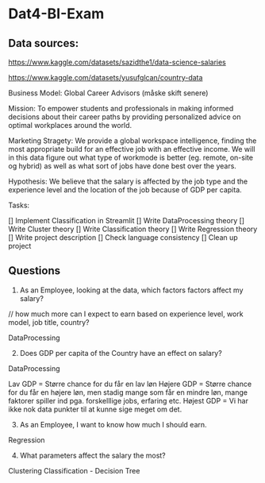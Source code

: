 # Dat4-BI-Exam

## Data sources:

https://www.kaggle.com/datasets/sazidthe1/data-science-salaries

https://www.kaggle.com/datasets/yusufglcan/country-data

Business Model: Global Career Advisors (måske skift senere)

Mission:
To empower students and professionals in making informed decisions about their career paths by providing personalized advice on optimal workplaces around the world.

Marketing Stragety:
We provide a global workspace intelligence, finding the most appropriate build for an effective job with an effective income.
We will in this data figure out what type of workmode is better (eg. remote, on-site og hybrid) as well as what sort of jobs have done best over the years.

Hypothesis:
We believe that the salary is affected by the job type and the experience level and the location of the job because of GDP per capita.

Tasks:

[] Implement Classification in Streamlit
[] Write DataProcessing theory
[] Write Cluster theory
[] Write Classification theory
[] Write Regression theory
[] Write project description
[] Check language consistency
[] Clean up project

## Questions

1. As an Employee, looking at the data, which factors factors affect my salary?

// how much more can I expect to earn based on experience level, work model, job title, country?

DataProcessing

2. Does GDP per capita of the Country have an effect on salary?

DataProcessing

Lav GDP = Større chance for du får en lav løn
Højere GDP = Større chance for du får en højere løn, men stadig mange som får en mindre løn, mange faktorer spiller ind pga. forskelllige jobs, erfaring etc.
Højest GDP = Vi har ikke nok data punkter til at kunne sige meget om det.

3. As an Employee, I want to know how much I should earn.

Regression

4. What parameters affect the salary the most?

Clustering
Classification - Decision Tree
